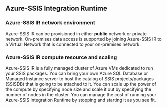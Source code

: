 ## Azure-SSIS Integration Runtime

### Azure-SSIS IR network environment

Azure-SSIS IR can be provisioned in either **public** network or private network. On-premises data access is supported by joining Azure-SSIS IR to a Virtual Network that is connected to your on-premises network.

### Azure-SSIS IR compute resource and scaling[](https://docs.microsoft.com/en-us/azure/data-factory/concepts-integration-runtime#azure-ssis-ir-compute-resource-and-scaling)

Azure-SSIS IR is a fully managed cluster of Azure VMs dedicated to run your SSIS packages. You can bring your own Azure SQL Database or Managed Instance server to host the catalog of SSIS projects/packages (SSISDB) that is going to be attached to it. You can scale up the power of the compute by specifying node size and scale it out by specifying the number of nodes in the cluster. You can manage the cost of running your Azure-SSIS Integration Runtime by stopping and starting it as you see fit.
<!--stackedit_data:
eyJoaXN0b3J5IjpbLTEwNDIxNzk1Miw2OTY4NjQ5NDJdfQ==
-->